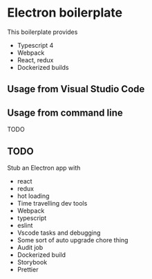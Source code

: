 # Electron boilerplate
This boilerplate provides
* Typescript 4
* Webpack
* React, redux
* Dockerized builds

## Usage from Visual Studio Code
## Usage from command line
TODO

## TODO
Stub an Electron app with
* react
* redux
* hot loading
* Time travelling dev tools
* Webpack
* typescript
* eslint
* Vscode tasks and debugging
* Some sort of auto upgrade chore thing
* Audit job
* Dockerized build
* Storybook
* Prettier
